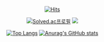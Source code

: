 
###
<div align=center>
  
[![Hits](https://hits.seeyoufarm.com/api/count/incr/badge.svg?url=https%3A%2F%2Fgithub.com%2Fyeonggwangchoi&count_bg=%2379C83D&title_bg=%23555555&icon=&icon_color=%23E7E7E7&title=hits&edge_flat=false)](https://hits.seeyoufarm.com) 

[![Solved.ac프로필](http://mazassumnida.wtf/api/v2/generate_badge?boj=dudrhkd7811)](https://solved.ac/dudrhkd7811) <img src="http://mazandi.herokuapp.com/api?handle=dudrhkd7811&theme=warm"/>

[![Top Langs](https://github-readme-stats.vercel.app/api/top-langs/?username=yeonggwangchoi)](https://github.com/yeonggwangchoi/github-readme-stats) [![Anurag's GitHub stats](https://github-readme-stats.vercel.app/api?username=yeonggwangchoi)](https://github.com/yeonggwangchoi/github-readme-stats)
